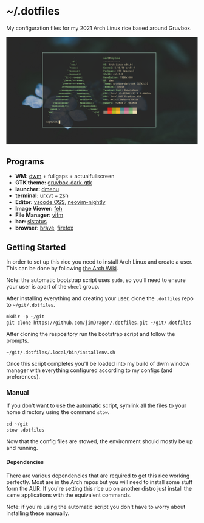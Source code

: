 # ~/.dotfiles

My configuration files for my 2021 Arch Linux rice based around Gruvbox.

![Desktop preview](preview.png)

## Programs

+ __WM:__ [dwm](https://dwm.suckless.org/) + fullgaps + actualfullscreen
+ __GTK theme:__ [gruvbox-dark-gtk](https://aur.archlinux.org/packages/gruvbox-dark-gtk)
+ __launcher:__ [dmenu](https://tools.suckless.org/dmenu/)
+ __terminal:__ [urxvt](https://github.com/alacritty/alacritty) + zsh
+ __Editor:__ [vscode OSS](https://code.visualstudio.com/), [neovim-nightly](https://neovim.io/)
+ __Image Viewer:__ [feh](https://feh.finalrewind.org/)
+ __File Manager:__ [vifm](https://vifm.info/)
+ __bar:__ [slstatus](https://tools.suckless.org/slstatus/)
+ __browser:__ [brave](https://brave.com/), [firefox](https://www.mozilla.org/en-US/firefox/new/)

## Getting Started

In order to set up this rice you need to install Arch Linux and create a user. This can be done by following [the Arch Wiki](https://wiki.archlinux.org/index.php/Installation_guide).

Note: the automatic bootstrap script uses `sudo`, so you'll need to ensure your user is apart of the `wheel` group.

After installing everything and creating your user, clone the `.dotfiles` repo to `~/git/.dotfiles`.
```
mkdir -p ~/git
git clone https://github.com/jimDragon/.dotfiles.git ~/git/.dotfiles
```

After cloning the respository run the bootstrap script and follow the prompts.
```
~/git/.dotfiles/.local/bin/installenv.sh
```

Once this script completes you'll be loaded into my build of dwm window manager with everything configured according to my configs (and preferences).

### Manual

If you don't want to use the automatic script, symlink all the files to your home directory using the command `stow`.
```
cd ~/git
stow .dotfiles
```
Now that the config files are stowed, the environment should mostly be up and running.


#### Dependencies
There are various dependencies that are required to get this rice working perfectly. Most are in the Arch repos but you will need to install some stuff form the AUR. If you're setting this rice up on another distro just install the same applications with the equivalent commands.

Note: if you're using the automatic script you don't have to worry about installing these manually.

